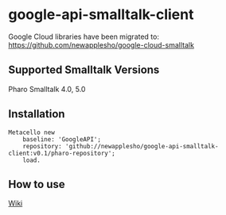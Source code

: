 # google-api-smalltalk-client

Google Cloud libraries have been migrated to: https://github.com/newapplesho/google-cloud-smalltalk

## Supported Smalltalk Versions
Pharo Smalltalk 4.0, 5.0

## Installation
```smalltalk
Metacello new
    baseline: 'GoogleAPI';
    repository: 'github://newapplesho/google-api-smalltalk-client:v0.1/pharo-repository';
    load.
```

## How to use
[Wiki](https://github.com/newapplesho/google-api-smalltalk-client/wiki)

